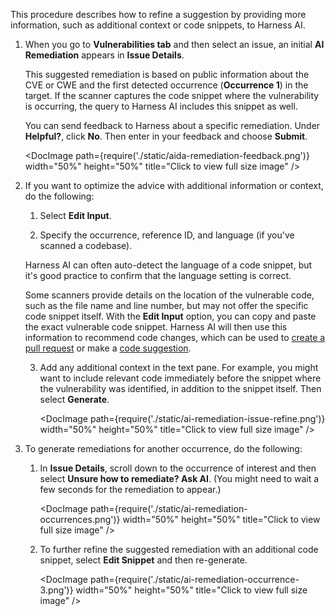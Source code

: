 This procedure describes how to refine a suggestion by providing more information, such as additional context or code snippets, to Harness AI.

1. When you go to **Vulnerabilities tab** and then select an issue, an initial **AI Remediation** appears in **Issue Details**. 

   This suggested remediation is based on public information about the CVE or CWE and the first detected occurrence (**Occurrence 1**) in the target. If the scanner captures the code snippet where the vulnerability is occurring, the query to Harness AI includes this snippet as well.  

    You can send feedback to Harness about a specific remediation. Under **Helpful?**, click **No**. Then enter in your feedback and choose **Submit**. 

    <!-- ![](./static/aida-remediation-feedback.png) -->

    <DocImage path={require('./static/aida-remediation-feedback.png')} width="50%" height="50%" title="Click to view full size image" />
     

2. If you want to optimize the advice with additional information or context, do the following: 

   1. Select **Edit Input**. 

   2. Specify the occurrence, reference ID, and language (if you've scanned a codebase). 
   
     Harness AI can often auto-detect the language of a code snippet, but it's good practice to confirm that the language setting is correct. 

     Some scanners provide details on the location of the vulnerable code, such as the file name and line number, but may not offer the specific code snippet itself. With the **Edit Input** option, you can copy and paste the exact vulnerable code snippet. Harness AI will then use this information to recommend code changes, which can be used to [create a pull request](/docs/security-testing-orchestration/remediations/ai-based-remediations#create-pull-request-from-sto) or make a [code suggestion](/docs/security-testing-orchestration/remediations/ai-based-remediations#make-code-suggestion-from-sto).

   3. Add any additional context in the text pane. For example, you might want to include relevant code immediately before the snippet where the vulnerability was identified, in addition to the snippet itself. Then select **Generate**.  

      <DocImage path={require('./static/ai-remediation-issue-refine.png')} width="50%" height="50%" title="Click to view full size image" />
    
3. To generate remediations for another occurrence, do the following:

   1. In **Issue Details**, scroll down to the occurrence of interest and then select **Unsure how to remediate? Ask AI**. (You might need to wait a few seconds for the remediation to appear.)

      <DocImage path={require('./static/ai-remediation-occurrences.png')} width="50%" height="50%" title="Click to view full size image" />

   2. To further refine the suggested remediation with an additional code snippet, select **Edit Snippet** and then re-generate.

      <DocImage path={require('./static/ai-remediation-occurrence-3.png')} width="50%" height="50%" title="Click to view full size image" />
